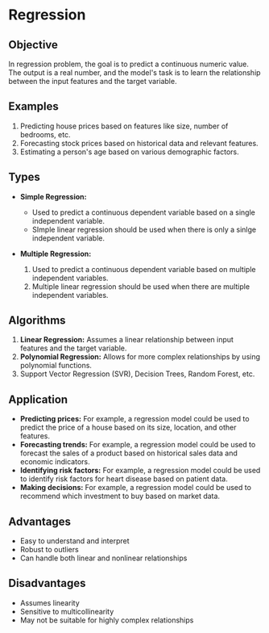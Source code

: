 # Regression

## Objective
  In regression problem, the goal is to predict a continuous numeric value. The output is a real number, and the model's task is to learn the relationship between the input features and the target variable.

## Examples
  1. Predicting house prices based on features like size, number of bedrooms, etc.
  2. Forecasting stock prices based on historical data and relevant features.
  3. Estimating a person's age based on various demographic factors.

## Types
- **Simple Regression:**
    - Used to predict a continuous dependent variable based on a single independent variable.
    - SImple linear regression should be used when there is only a sinlge independent variable.
    
- **Multiple Regression:**
  1. Used to predict a continuous dependent variable based on multiple independent variables.
  2. Multiple linear regression should be used when there are multiple independent variables.

## Algorithms
  1. **Linear Regression:** Assumes a linear relationship between input features and the target variable.
  2. **Polynomial Regression:** Allows for more complex relationships by using polynomial functions.
  3. Support Vector Regression (SVR), Decision Trees, Random Forest, etc.

## Application
  - **Predicting prices:** For example, a regression model could be used to predict the price of a house based on its size, location, and other features.
  - **Forecasting trends:** For example, a regression model could be used to forecast the sales of a product based on historical sales data and economic indicators.
  - **Identifying risk factors:** For example, a regression model could be used to identify risk factors for heart disease based on patient data.
  - **Making decisions:** For example, a regression model could be used to recommend which investment to buy based on market data.

## Advantages
- Easy to understand and interpret
- Robust to outliers
- Can handle both linear and nonlinear relationships

## Disadvantages
- Assumes linearity
- Sensitive to multicollinearity
- May not be suitable for highly complex relationships 
